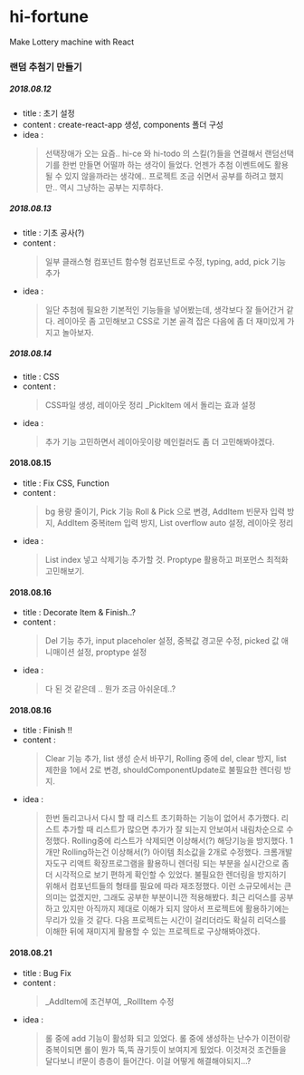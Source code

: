 # hi-fortune
Make Lottery machine with React

### 랜덤 추첨기 만들기

##### 2018.08.12
  - title : 초기 설정
  - content : create-react-app 생성, components 폴더 구성
  - idea : 
    > 선택장애가 오는 요즘.. hi-ce 와 hi-todo 의 스킬(?)들을 연결해서 랜덤선택기를 한번 만들면 어떨까 하는 생각이 들었다.
      언젠가 추첨 이벤트에도 활용될 수 있지 않을까라는 생각에..
    > 프로젝트 조금 쉬면서 공부를 하려고 했지만.. 역시 그냥하는 공부는 지루하다.

##### 2018.08.13
  - title : 기초 공사(?)
  - content : 
    > 일부 클래스형 컴포넌트 함수형 컴포넌트로 수정,
    > typing, add, pick 기능 추가
  - idea : 
    > 일단 추첨에 필요한 기본적인 기능들을 넣어봤는데, 생각보다 잘 들어간거 같다.
      레이아웃 좀 고민해보고 CSS로 기본 골격 잡은 다음에 좀 더 재미있게 가지고 놀아보자.

##### 2018.08.14
  - title : CSS
  - content : 
    > CSS파일 생성, 레이아웃 정리
    > _PickItem 에서 돌리는 효과 설정
  - idea :
    > 추가 기능 고민하면서 레이아웃이랑 메인컬러도 좀 더 고민해봐야겠다.

#### 2018.08.15
  - title : Fix CSS, Function
  - content : 
    > bg 용량 줄이기,
    > Pick 기능 Roll & Pick 으로 변경,
    > AddItem 빈문자 입력 방지,
    > AddItem 중복item 입력 방지,
    > List overflow auto 설정,
    > 레이아웃 정리
  - idea : 
    > List index 넣고 삭제기능 추가할 것.
    > Proptype 활용하고 퍼포먼스 최적화 고민해보기.

#### 2018.08.16
  - title : Decorate Item & Finish..?
  - content : 
    > Del 기능 추가,
    > input placeholer 설정,
    > 중복값 경고문 수정,
    > picked 값 애니매이션 설정,
    > proptype 설정
  - idea : 
    > 다 된 것 같은데 .. 뭔가 조금 아쉬운데..?

#### 2018.08.16
  - title : Finish !!
  - content : 
    > Clear 기능 추가,
    > list 생성 순서 바꾸기,
    > Rolling 중에 del, clear 방지,
    > list 제한을 1에서 2로 변경,
    > shouldComponentUpdate로 불필요한 렌더링 방지.
  - idea : 
    > 한번 돌리고나서 다시 할 때 리스트 초기화하는 기능이 없어서 추가했다.
    > 리스트 추가할 때 리스트가 많으면 추가가 잘 되는지 안보여서 내림차순으로 수정했다.
    > Rolling중에 리스트가 삭제되면 이상해서(?) 해당기능을 방지했다.
    > 1개만 Rolling하는건 이상해서(?) 아이템 최소값을 2개로 수정했다.
    > 크롬개발자도구 리액트 확장프로그램을 활용하니 렌더링 되는 부분을 
      실시간으로 좀 더 시각적으로 보기 편하게 확인할 수 있었다.
    > 불필요한 렌더링을 방지하기 위해서 컴포넌트들의 형태를 필요에 따라 재조정했다.
      이런 소규모에서는 큰 의미는 없겠지만, 그래도 공부한 부분이니깐 적용해봤다.
    > 최근 리덕스를 공부하고 있지만 아직까지 제대로 이해가 되지 않아서
      프로젝트에 활용하기에는 무리가 있을 것 같다. 
    > 다음 프로젝트는 시간이 걸리더라도 확실히 리덕스를 이해한 뒤에
      재미지게 활용할 수 있는 프로젝트로 구상해봐야겠다.

#### 2018.08.21
  - title : Bug Fix
  - content : 
    > _AddItem에 조건부여,
    > _RollItem 수정
  - idea : 
    > 롤 중에 add 기능이 활성화 되고 있었다.
    > 롤 중에 생성하는 난수가 이전이랑 중복이되면 롤이 뭔가 뚝,뚝 끊기듯이 보여지게 됬었다.
    > 이것저것 조건들을 달다보니 if문이 층층이 들어간다. 이걸 어떻게 해결해야되지...?